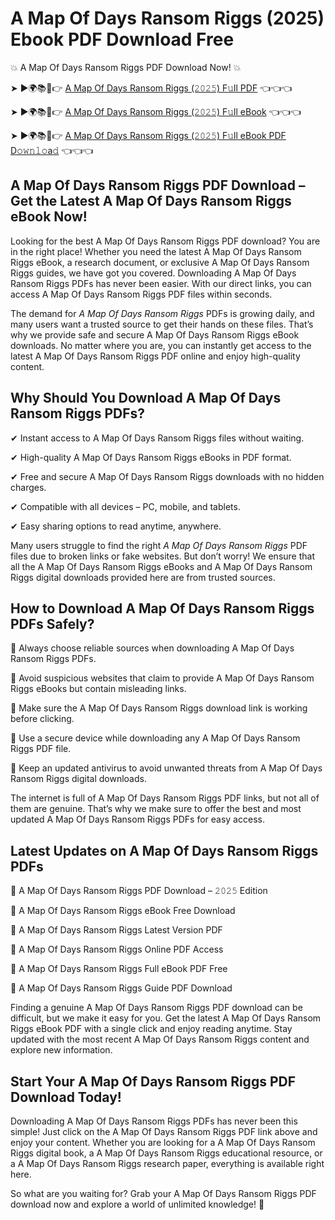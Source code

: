 # A Map Of Days Ransom Riggs (2025) Ebook PDF Download Free

💥 A Map Of Days Ransom Riggs PDF Download Now! 💥

➤ ►🌍📚📱👉 [A Map Of Days Ransom Riggs (𝟸𝟶𝟸𝟻) F𝚞ll PDF](https://getpdf.xyz/a-map-of-days-ransom-riggs) 👈👈👈


➤ ►🌍📚📱👉 [A Map Of Days Ransom Riggs (𝟸𝟶𝟸𝟻) F𝚞ll eBook](https://getpdf.xyz/a-map-of-days-ransom-riggs) 👈👈👈


➤ ►🌍📚📱👉 [A Map Of Days Ransom Riggs (𝟸𝟶𝟸𝟻) F𝚞ll eBook PDF D𝚘𝚠𝚗𝚕𝚘a𝚍](https://getpdf.xyz/a-map-of-days-ransom-riggs) 👈👈👈


## A Map Of Days Ransom Riggs PDF Download – Get the Latest A Map Of Days Ransom Riggs eBook Now!

Looking for the best A Map Of Days Ransom Riggs PDF download? You are in the right place! Whether you need the latest A Map Of Days Ransom Riggs eBook, a research document, or exclusive A Map Of Days Ransom Riggs guides, we have got you covered. Downloading A Map Of Days Ransom Riggs PDFs has never been easier. With our direct links, you can access A Map Of Days Ransom Riggs PDF files within seconds.

The demand for *A Map Of Days Ransom Riggs* PDFs is growing daily, and many users want a trusted source to get their hands on these files. That’s why we provide safe and secure A Map Of Days Ransom Riggs eBook downloads. No matter where you are, you can instantly get access to the latest A Map Of Days Ransom Riggs PDF online and enjoy high-quality content.

## Why Should You Download A Map Of Days Ransom Riggs PDFs?

✔ Instant access to A Map Of Days Ransom Riggs files without waiting.

✔ High-quality A Map Of Days Ransom Riggs eBooks in PDF format.

✔ Free and secure A Map Of Days Ransom Riggs downloads with no hidden charges.

✔ Compatible with all devices – PC, mobile, and tablets.

✔ Easy sharing options to read anytime, anywhere.

Many users struggle to find the right *A Map Of Days Ransom Riggs* PDF files due to broken links or fake websites. But don’t worry! We ensure that all the A Map Of Days Ransom Riggs eBooks and A Map Of Days Ransom Riggs digital downloads provided here are from trusted sources.

## How to Download A Map Of Days Ransom Riggs PDFs Safely?

📌 Always choose reliable sources when downloading A Map Of Days Ransom Riggs PDFs.

📌 Avoid suspicious websites that claim to provide A Map Of Days Ransom Riggs eBooks but contain misleading links.

📌 Make sure the A Map Of Days Ransom Riggs download link is working before clicking.

📌 Use a secure device while downloading any A Map Of Days Ransom Riggs PDF file.

📌 Keep an updated antivirus to avoid unwanted threats from A Map Of Days Ransom Riggs digital downloads.

The internet is full of A Map Of Days Ransom Riggs PDF links, but not all of them are genuine. That’s why we make sure to offer the best and most updated A Map Of Days Ransom Riggs PDFs for easy access.

## Latest Updates on A Map Of Days Ransom Riggs PDFs

🔹 A Map Of Days Ransom Riggs PDF Download – 𝟸𝟶𝟸𝟻 Edition

🔹 A Map Of Days Ransom Riggs eBook Free Download

🔹 A Map Of Days Ransom Riggs Latest Version PDF

🔹 A Map Of Days Ransom Riggs Online PDF Access

🔹 A Map Of Days Ransom Riggs Full eBook PDF Free

🔹 A Map Of Days Ransom Riggs Guide PDF Download

Finding a genuine A Map Of Days Ransom Riggs PDF download can be difficult, but we make it easy for you. Get the latest A Map Of Days Ransom Riggs eBook PDF with a single click and enjoy reading anytime. Stay updated with the most recent A Map Of Days Ransom Riggs content and explore new information.

## Start Your A Map Of Days Ransom Riggs PDF Download Today!

Downloading A Map Of Days Ransom Riggs PDFs has never been this simple! Just click on the A Map Of Days Ransom Riggs PDF link above and enjoy your content. Whether you are looking for a A Map Of Days Ransom Riggs digital book, a A Map Of Days Ransom Riggs educational resource, or a A Map Of Days Ransom Riggs research paper, everything is available right here.

So what are you waiting for? Grab your A Map Of Days Ransom Riggs PDF download now and explore a world of unlimited knowledge! 🚀